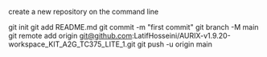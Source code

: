 
create a new repository on the command line

  git init
  git add README.md
  git commit -m "first commit"
  git branch -M main
  git remote add origin git@github.com:LatifHosseini/AURIX-v1.9.20-workspace_KIT_A2G_TC375_LITE_1.git
  git push -u origin main